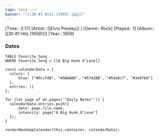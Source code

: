 ```yaml
---
tags: Song ⭐⭐⭐ 
banner: "![[30 #1 Hits (1959).jpg]]"
---
```

[Time:: 2:17]
[Artist:: [[Elvis Presley]] ]
[Genre:: Rock]
[Played:: 1]
[Album:: [[30 #1 Hits (1959)]]]
[Year:: 1959]
### Dates
````dataview
TABLE Favorite_Song
WHERE Favorite_Song = [[A Big Hunk O'Love]]
````

  ```dataviewjs
const calendarData = { 
	colors: { 
		blue: ["#9ccfd8", "#5BAAB8", "#57A1BB", "#5da8c7", "#3e8fb0"] 
	}, 
	entries: [] 
}; 

for (let page of dv.pages('"Daily Notes"')) { 
	calendarData.entries.push({ 
		date: page.file.name, 
		intensity: page["A_Big_Hunk_O'Love"]
	}); 
} 

renderHeatmapCalendar(this.container, calendarData);
```
